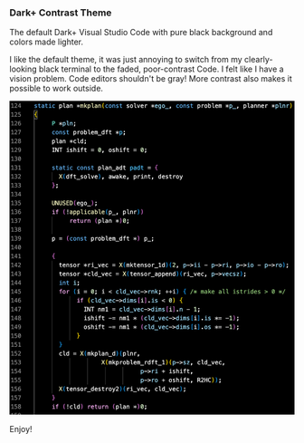 ### Dark+ Contrast Theme

The default Dark+ Visual Studio Code with pure black background and colors made lighter.

I like the default theme, it was just annoying to switch from my clearly-looking black terminal to the faded, poor-contrast Code. I felt like I have a vision problem. Code editors shouldn't be gray! More contrast also makes it possible to work outside.

<img src="https://raw.githubusercontent.com/k3a/theme-darkplus-contrast/master/screenshot.png">

Enjoy!

